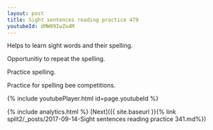 ```yaml
---
layout: post
title: Sight sentences reading practice 479
youtubeId: dMW09IwZo4M
---
```

 
 
Helps to learn sight words and their spelling.

Opportunitiy to repeat the spelling. 

Practice spelling. 
 
Practice for spelling bee competitions. 
 
{% include youtubePlayer.html id=page.youtubeId %}
 
 
{% include analytics.html %} 
[Next]({{ site.baseurl }}{% link  split2/_posts/2017-09-14-Sight sentences reading practice 341.md%})
 
